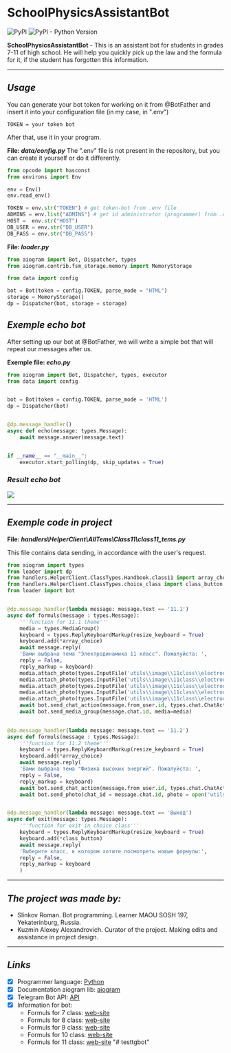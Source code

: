 # SchoolPhysicsAssistantBot

![PyPI](https://img.shields.io/pypi/v/PyPI?color=gree&label=PyPI&style=plastic)
![PyPI - Python Version](https://img.shields.io/pypi/pyversions/aiogram?color=gree&label=Python&logoColor=blue&style=plastic)


**SchoolPhysicsAssistantBot** - This is an assistant bot for students in grades 7-11 of high school. He will help you quickly pick up the law and the formula for it, if the student has forgotten this information.

___

## ___Usage___
You can generate your bot token for working on it from @BotFather and insert it into your configuration file (in my case, in ".env")

```.env
TOKEN = your token bot
```
After that, use it in your program.

__File: _data/config.py___
The ".env" file is not present in the repository, but you can create it yourself or do it differently.
```python
from opcode import hasconst
from environs import Env

env = Env()
env.read_env()

TOKEN = env.str("TOKEN") # get token-bot from .env file
ADMINS = env.list("ADMINS") # get id administrator (programmer) from .env file
HOST =  env.str("HOST")
DB_USER = env.str("DB_USER")
DB_PASS = env.str("DB_PASS")
```

__File: _loader.py___
```python
from aiogram import Bot, Dispatcher, types
from aiogram.contrib.fsm_storage.memory import MemoryStorage

from data import config

bot = Bot(token = config.TOKEN, parse_mode = "HTML")
storage = MemoryStorage()
dp = Dispatcher(bot, storage = storage)
```

## ___Exemple echo bot___

After setting up our bot at @BotFather, we will write a simple bot that will repeat our messages after us.

__Exemple file: _echo.py___
```python
from aiogram import Bot, Dispatcher, types, executor
from data import config


bot = Bot(token = config.TOKEN, parse_mode = 'HTML')
dp = Dispatcher(bot)


@dp.message_handler()
async def echo(message: types.Message):
    await message.answer(message.text)


if __name__ == "__main__":
    executor.start_polling(dp, skip_updates = True)
```
### _Result echo bot_
![](https://i1.wp.com/www.andreafortuna.org/wp-content/uploads/2017/11/Bot2.jpg?ssl=1)

___

## ___Exemple code in project___

__File: _handlers\HelperClient\AllTems\Class11\class11_tems.py___

This file contains data sending, in accordance with the user's request.

```python
from aiogram import types
from loader import dp
from handlers.HelperClient.ClassTypes.Handbook.class11 import array_choice
from handlers.HelperClient.ClassTypes.choice_class import class_button
from loader import bot


@dp.message_handler(lambda message: message.text == '11.1')
async def formuls(message : types.Message):
    '''function for 11.1 theme'''
    media = types.MediaGroup()
    keyboard = types.ReplyKeyboardMarkup(resize_keyboard = True)
    keyboard.add(*array_choice)
    await message.reply(
    'Вами выбрана тема "Электродинамика 11 класс". Пожалуйста: ',
    reply = False,
    reply_markup = keyboard)
    media.attach_photo(types.InputFile('utils\\image\\11class\\electrodinamicap1.jpg'))
    media.attach_photo(types.InputFile('utils\\image\\11class\\electrodinamicap2.jpg'))
    media.attach_photo(types.InputFile('utils\\image\\11class\\electrodinamicap3.jpg'))
    media.attach_photo(types.InputFile('utils\\image\\11class\\electrodinamicap4.jpg'))
    media.attach_photo(types.InputFile('utils\\image\\11class\\electrodinamicap5.jpg'))
    await bot.send_chat_action(message.from_user.id, types.chat.ChatActions.UPLOAD_PHOTO)
    await bot.send_media_group(message.chat.id, media=media)
    

@dp.message_handler(lambda message: message.text == '11.2')
async def formuls(message : types.Message):
    '''function for 11.2 theme'''
    keyboard = types.ReplyKeyboardMarkup(resize_keyboard = True)
    keyboard.add(*array_choice)
    await message.reply(
    'Вами выбрана тема "Физика высоких энергий". Пожалуйста: ',
    reply = False,
    reply_markup = keyboard)
    await bot.send_chat_action(message.from_user.id, types.chat.ChatActions.UPLOAD_PHOTO)
    await bot.send_photo(chat_id = message.chat.id, photo = open('utils\\image\\11class\\physicshughtenergy.jpg', 'rb'))


@dp.message_handler(lambda message: message.text == 'Выход')
async def exit(message: types.Message):
    '''function for exit in choice class'''
    keyboard = types.ReplyKeyboardMarkup(resize_keyboard = True)
    keyboard.add(*class_button)
    await message.reply(
    'Выберите класс, в котором хотите посмотреть новые формулы:',
    reply = False,
    reply_markup = keyboard
    )
```

___

## ___The project was made by:___

+ Slinkov Roman. Bot programming. Learner MAOU SOSH 197, Yekaterinburg, Russia.
+ Kuzmin Alexey Alexandrovich. Curator of the project. Making edits and assistance in project design.

___

## ___Links___

- [X] Programmer language: [Python](https://www.python.org)
- [X] Documentation aiogram lib: [aiogram](https://docs.aiogram.dev/en/latest/index.html)
- [X] Telegram Bot API: [API](https://core.telegram.org/bots/api)
- [X] Information for bot:
  - Formuls for 7 class: [web-site](https://zakon-oma.ru/formuly-po-fizike-7-klassa.php)
  - Formuls for 8 class: [web-site](https://zakon-oma.ru/formuly-po-fizike-8-klassa.php)
  - Formuls for 9 class: [web-site](https://zakon-oma.ru/formuly-po-fizike-9-klassa.php)
  - Formuls for 10 class: [web-site](https://zakon-oma.ru/formuly-po-fizike-10-klassa.php)
  - Formuls for 11 class: [web-site](https://zakon-oma.ru/formuly-po-fizike-11-klassa.php)
"# testtgbot" 
